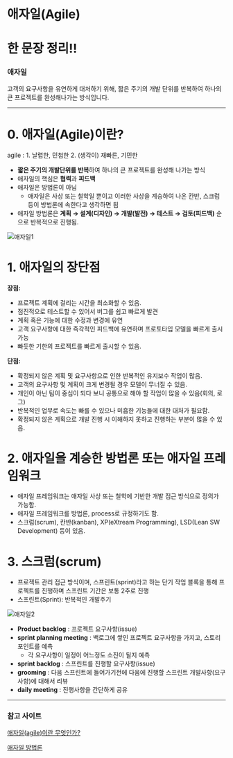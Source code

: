 # 애자일(Agile)

# 한 문장 정리‼️

### 애자일

고객의 요구사항을 유연하게 대처하기 위해, 짧은 주기의 개발 단위를 반복하여 하나의 큰 프로젝트를 완성해나가는 방식입니다.

---

# 0. 애자일(Agile)이란?

agile : 1. 날렵한, 민첩한 2. (생각이) 재빠른, 기민한

- **짧은 주기의 개발단위를 반복**하여 하나의 큰 프로젝트를 완성해 나가는 방식
- 애자일의 핵심은 **협력**과 **피드백**
- 애자일은 방법론이 아님
    - 애자일은 사상 또는 철학일 뿐이고 이러한 사상을 계승하여 나온 칸반, 스크럼 등이 방법론에 속한다고 생각하면 됨
- 애자일 방법론은 **계획 → 설계(디자인) → 개발(발전) → 테스트 → 검토(피드백)** 순으로 반복적으로 진행됨.

![애자일1](./image/애자일1.png)

# 1. 애자일의 장단점

**장점:** 

- 프로젝트 계획에 걸리는 시간을 최소화할 수 있음.
- 점진적으로 테스트할 수 있어서 버그를 쉽고 빠르게 발견
- 계획 혹은 기능에 대한 수정과 변경에 유연
- 고객 요구사항에 대한 즉각적인 피드백에 유연하며 프로토타입 모델을 빠르게 출시 가능
- 빠듯한 기한의 프로젝트를 빠르게 출시할 수 있음.

**단점:**

- 확정되지 않은 계획 및 요구사항으로 인한 반복적인 유지보수 작업이 많음.
- 고객의 요구사항 및 계획이 크게 변경될 경우 모델이 무너질 수 있음.
- 개인이 아닌 팀이 중심이 되다 보니 공통으로 해야 할 작업이 많을 수 있음(회의, 로그)
- 반복적인 업무로 속도는 빠를 수 있으나 미흡한 기능들에 대한 대처가 필요함.
- 확정되지 않은 계획으로 개발 진행 시 이해하지 못하고 진행하는 부분이 많을 수 있음.

# 2. 애자일을 계승한 방법론 또는 애자일 프레임워크

- 애자일 프레임워크는 애자일 사상 또는 철학에 기반한 개발 접근 방식으로 정의가 가능함.
- 애자일 프레임워크를 방법론, process로 규정하기도 함.
- 스크럼(scrum), 칸반(kanban), XP(eXtream Programming), LSD(Lean SW Development) 등이 있음.

# 3. 스크럼(scrum)

- 프로젝트 관리 접근 방식이며, 스프린트(sprint)라고 하는 단기 작업 블록을 통해 프로젝트를 진행하며 스프린트 기간은 보통 2주로 진행
- 스프린트(Sprint): 반복적인 개발주기

![애자일2](./image/애자일2.png)

- **Product backlog** : 프로젝트 요구사항(issue)
- **sprint planning meeting** : 백로그에 쌓인 프로젝트 요구사항을 가지고, 스토리 포인트를 예측
    - 각 요구사항이 일정이 어느정도 소진이 될지 예측
- **sprint backlog** : 스프린트를 진행할 요구사항(issue)
- **grooming** : 다음 스프린트에 들어가기전에 다음에 진행할 스프린트 개발사항(요구사항)에 대해서 리뷰
- **daily meeting** : 진행사항을 간단하게 공유

---

### 참고 사이트

[애자일(agile)이란 무엇인가?](https://velog.io/@katanazero86/애자일agile이란-무엇인가)

[애자일 방법론](http://www.incodom.kr/애자일_방법론)
